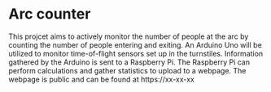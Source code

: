 # Arc counter
This projcet aims to actively monitor the number of people at the arc by counting the number of people entering and exiting.  An Arduino Uno will be utilized to monitor time-of-flight sensors set up in the turnstiles.  Information gathered by the Arduino is sent to a Raspberry Pi.  The Raspberry Pi can perform calculations and gather statistics to upload to a webpage.  The webpage is public and can be found at https://xx-xx-xx
